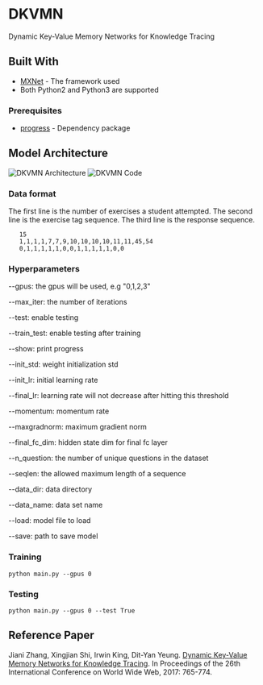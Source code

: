 # DKVMN

Dynamic Key-Value Memory Networks for Knowledge Tracing

## Built With

* [MXNet](https://github.com/dmlc/mxnet) - The framework used
* Both Python2 and Python3 are supported

### Prerequisites

* [progress](https://pypi.python.org/pypi/progress) - Dependency package

## Model Architecture

![DKVMN Architecture](https://raw.githubusercontent.com/jennyzhang0215/DKVMN/master/DKVMN_architecture.png)
![DKVMN Code](https://raw.githubusercontent.com/jennyzhang0215/DKVMN/master/DKVMN_code.png)

### Data format

The first line is the number of exercises a student attempted.
The second line is the exercise tag sequence.
The third line is the response sequence.

 ```csv
    15
    1,1,1,1,7,7,9,10,10,10,10,11,11,45,54
    0,1,1,1,1,1,0,0,1,1,1,1,1,0,0
 ```

### Hyperparameters

--gpus: the gpus will be used, e.g "0,1,2,3"

--max_iter: the number of iterations

--test: enable testing

--train_test: enable testing after training

--show: print progress

--init_std: weight initialization std

--init_lr: initial learning rate

--final_lr: learning rate will not decrease after hitting this threshold

--momentum: momentum rate

--maxgradnorm: maximum gradient norm

--final_fc_dim: hidden state dim for final fc layer

--n_question: the number of unique questions in the dataset

--seqlen: the allowed maximum length of a sequence

--data_dir: data directory

--data_name: data set name

--load: model file to load

--save: path to save model

### Training

 ```shell
 python main.py --gpus 0
 ```

### Testing

 ```shell
 python main.py --gpus 0 --test True
 ```

## Reference Paper

Jiani Zhang, Xingjian Shi, Irwin King, Dit-Yan Yeung. [Dynamic Key-Value Memory Networks for Knowledge Tracing](http://papers.www2017.com.au.s3-website-ap-southeast-2.amazonaws.com/proceedings/p765.pdf).
In Proceedings of the 26th International Conference on World Wide Web, 2017: 765-774.
